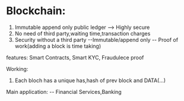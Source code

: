 # Blockchain:

1. Immutable append only public ledger --> Highly secure
2. No need of third party,waiting time,transaction charges
3. Security without a third party
	--Immutable/append only
	-- Proof of work(adding a block is time taking)

features: Smart Contracts, Smart KYC, Fraudulece proof
 
Working:

 1. Each bloch has a unique has,hash of prev block and DATA(...)

Main application:
	-- Financial Services,Banking
